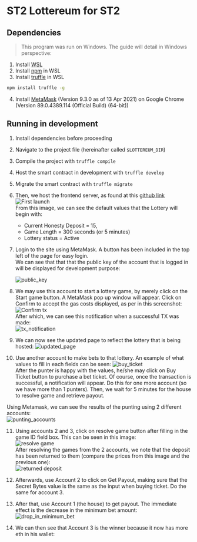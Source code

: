 # ST2 Lottereum for ST2

## Dependencies

> This program was run on Windows. The guide will detail in Windows perspective:

1. Install [WSL](https://docs.microsoft.com/en-us/windows/wsl/install-win10)
2. Install [npm](https://gist.github.com/noygal/6b7b1796a92d70e24e35f94b53722219) in WSL
3. Install [truffle](https://www.npmjs.com/package/truffle) in WSL

```bash
npm install truffle -g
```

4. Install [MetaMask](https://chrome.google.com/webstore/detail/metamask/nkbihfbeogaeaoehlefnkodbefgpgknn?hl=en) (Version 9.3.0 as of 13 Apr 2021) on Google Chrome (Version 89.0.4389.114 (Official Build) (64-bit))

## Running in development

1. Install dependencies before proceeding
2. Navigate to the project file (hereinafter called `$LOTTEREUM_DIR`)
3. Compile the project with `truffle compile`
4. Host the smart contract in development with `truffle develop`
5. Migrate the smart contract with `truffle migrate`
6. Then, we host the frontend server, as found at this [github link](https://github.com/jeremyng123/lottereum_frontend)  
    ![First launch](./pics/landing_page.png)  
   From this image, we can see the default values that the Lottery will begin with:

   - Current Honesty Deposit = 15,
   - Game Length = 300 seconds (or 5 minutes)
   - Lottery status = Active

7. Login to the site using MetaMask. A button has been included in the top left of the page for easy login.  
   We can see that that that the public key of the account that is logged in will be displayed for development purpose:

   ![public_key](./pics/loggedin.png)

8. We may use this account to start a lottery game, by merely click on the Start game button. A MetaMask pop up window will appear. Click on Confirm to accept the gas costs displayed, as per in this screenshot:
   ![Confirm tx](./pics/confirm_start_game.png)  
   After which, we can see this notification when a successful TX was made:  
   ![tx_notification](./pics/confirmed_tx.png)
9. We can now see the updated page to reflect the lottery that is being hosted:
   ![updated_page](./pics/updated_page.png)
10. Use another account to make bets to that lottery. An example of what values to fill in each fields can be seen:
    ![buy_ticket](./pics/buy_ticket.png)  
    After the punter is happy with the values, he/she may click on Buy Ticket button to purchase a bet ticket. Of course, once the transaction is successful, a notification will appear. Do this for one more account (so we have more than 1 punters). Then, we wait for 5 minutes for the house to resolve game and retrieve payout.

Using Metamask, we can see the results of the punting using 2 different accounts:  
 ![punting_accounts](./pics/accounts_after_punting.png)

11. Using accounts 2 and 3, click on resolve game button after filling in the game ID field box. This can be seen in this image:  
     ![resolve game](./pics/resolve_game.png)  
    After resolving the games from the 2 accounts, we note that the deposit has been returned to them (compare the prices from this image and the previous one):  
    ![returned deposit](./pics/returned_deposit.png)

12. Afterwards, use Account 2 to click on Get Payout, making sure that the Secret Bytes value is the same as the input when buying ticket. Do the same for account 3.

13. After that, use Account 1 (the house) to get payout. The immediate effect is the decrease in the minimum bet amount:  
    ![drop_in_minimum_bet](./pics/minimum_deposit_dropped.png)

14. We can then see that Account 3 is the winner because it now has more eth in his wallet:
